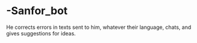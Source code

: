 # -Sanfor_bot
He corrects errors in texts sent to him, whatever their language, chats, and gives suggestions for ideas. 
